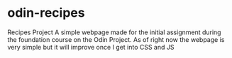 # odin-recipes
Recipes Project
A simple webpage made for the initial assignment during the foundation course on the Odin Project.
As of right now the webpage is very simple but it will improve once I get into CSS and JS
